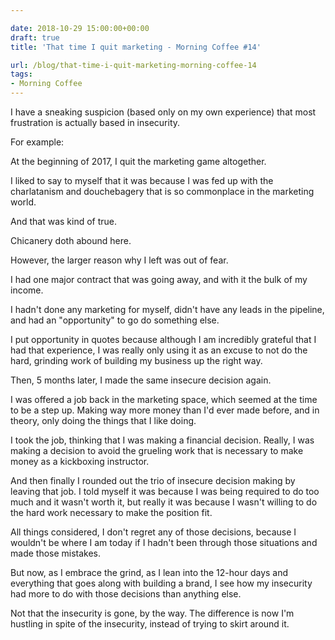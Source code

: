 ```yaml
---

date: 2018-10-29 15:00:00+00:00
draft: true
title: 'That time I quit marketing - Morning Coffee #14'

url: /blog/that-time-i-quit-marketing-morning-coffee-14
tags:
- Morning Coffee
---
```




 


I have a sneaking suspicion (based only on my own experience) that most frustration is actually based in insecurity.  

For example:  

At the beginning of 2017, I quit the marketing game altogether.  

I liked to say to myself that it was because I was fed up with the charlatanism and douchebagery that is so commonplace in the marketing world.  

And that was kind of true.   

Chicanery doth abound here.  

However, the larger reason why I left was out of fear.  

I had one major contract that was going away, and with it the bulk of my income.   

I hadn't done any marketing for myself, didn't have any leads in the pipeline, and had an "opportunity" to go do something else.  

I put opportunity in quotes because although I am incredibly grateful that I had that experience, I was really only using it as an excuse to not do the hard, grinding work of building my business up the right way.   

Then, 5 months later, I made the same insecure decision again.  

I was offered a job back in the marketing space, which seemed at the time to be a step up. Making way more money than I'd ever made before, and in theory, only doing the things that I like doing.  

I took the job, thinking that I was making a financial decision. Really, I was making a decision to avoid the grueling work that is necessary to make money as a kickboxing instructor.  

And then finally I rounded out the trio of insecure decision making by leaving that job. I told myself it was because I was being required to do too much and it wasn't worth it, but really it was because I wasn't willing to do the hard work necessary to make the position fit.  

All things considered, I don't regret any of those decisions, because I wouldn't be where I am today if I hadn't been through those situations and made those mistakes.  

But now, as I embrace the grind, as I lean into the 12-hour days and everything that goes along with building a brand, I see how my insecurity had more to do with those decisions than anything else.  

Not that the insecurity is gone, by the way. The difference is now I'm hustling in spite of the insecurity, instead of trying to skirt around it.
